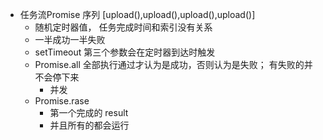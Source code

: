 - 任务流Promise 序列
    [upload(),upload(),upload(),upload()]
    - 随机定时器值， 任务完成时间和索引没有关系
    - 一半成功一半失败
    - setTimeout 第三个参数会在定时器到达时触发
    - Promise.all 
        全部执行通过才认为是成功，否则认为是失败；
        有失败的并不会停下来
        - 并发
    - Promise.rase
        - 第一个完成的 result
        - 并且所有的都会运行

